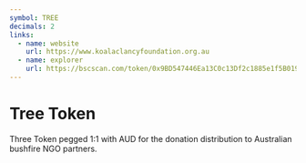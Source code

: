 ```yaml
---
symbol: TREE
decimals: 2
links:
  - name: website
    url: https://www.koalaclancyfoundation.org.au
  - name: explorer
    url: https://bscscan.com/token/0x9BD547446Ea13C0c13Df2c1885e1f5B019a77441
---
```


# Tree Token

Three Token pegged 1:1 with AUD for the donation distribution to Australian bushfire NGO partners.

